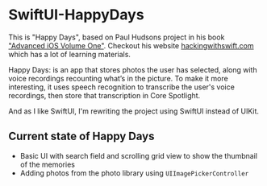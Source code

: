 # SwiftUI-HappyDays

This is "Happy Days", based on Paul Hudsons project in his book ["Advanced iOS Volume One"](https://www.hackingwithswift.com/store/advanced-ios-1).
Checkout his website [hackingwithswift.com](https://www.hackingwithswift.com) which has a lot of learning materials.


Happy Days: is an app that stores photos the user has selected, along with voice recordings recounting what’s in the picture.
To make it more interesting, it uses speech recognition to transcribe the user's voice recordings, then store that transcription in Core Spotlight.

And as I like SwiftUI, I'm rewriting the project using SwiftUI instead of UIKit.

## Current state of Happy Days

- Basic UI with search field and scrolling grid view to show the thumbnail of the memories
- Adding photos from the photo library using `UIImagePickerController`

